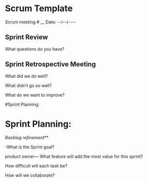 # Scrum Template
Scrum meeting # __
Date: --/--/----

## Sprint Review
What questions do you have? 

## Sprint Retrospective Meeting
What did we do well?

What didn’t go so well?	

What do we want to improve?

#Sprint Planning:
# Sprint Planning:

_Backlog refinement_**

-What is the Sprint goal?


product owner— What feature will add the most value for this sprint?

How difficult will each task be? 

How will we collaborate? 
